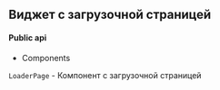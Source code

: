 ## Виджет с загрузочной страницей

#### Public api

-   Components

`LoaderPage` - Компонент с загрузочной страницей
